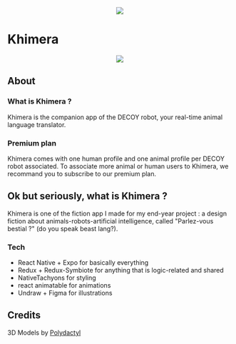 <p align="center">
<img src="https://i.imgur.com/ckmYG8m.png" />
</p>

# Khimera


<p align="center">
<img src="https://i.imgur.com/etVzXk9.png" />
</p>


## About

### What is Khimera ?
Khimera is the companion app of the DECOY robot, your real-time animal language translator.

### Premium plan
Khimera comes with  one human profile and one animal profile per DECOY robot associated. To associate more animal or human users to Khimera, we recommand you to subscribe to our premium plan.

## Ok but seriously, what is Khimera ?

Khimera is one of the fiction app I made for my end-year project : a design fiction about animals-robots-artificial intelligence, called "Parlez-vous bestial ?" (do you speak beast lang?).

### Tech

* React Native + Expo for basically everything
* Redux + Redux-Symbiote for anything that is logic-related and shared
* NativeTachyons for styling
* react animatable for animations
* Undraw + Figma for illustrations

## Credits

3D Models by [Polydactyl](https://sketchfab.com/omabuarts)